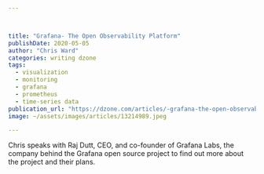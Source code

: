 ```yaml
---



title: "Grafana- The Open Observability Platform"
publishDate: 2020-05-05
author: "Chris Ward"
categories: writing dzone
tags: 
  - visualization
  - monitoring
  - grafana
  - prometheus
  - time-series data
publication_url: "https://dzone.com/articles/-grafana-the-open-observability-platform"
image: ~/assets/images/articles/13214989.jpeg

---
```

Chris speaks with Raj Dutt, CEO, and co-founder of Grafana Labs, the company behind the Grafana open source project to find out more about the project and their plans.

